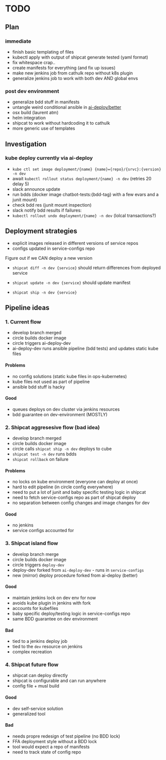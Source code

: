 # TODO

## Plan
### immediate
- finish basic templating of files
- kubectl apply with output of shipcat generate tested (yaml format)
- fix whitespace crap..
- create manifests for everything (and fix up issues)
- make new jenkins job from cathulk repo without k8s plugin
- generalize jenkins job to work with both dev AND global envs

### post dev environment
- generalize bdd stuff in manifests
- untangle weird conditional ansible in [ai-deploy/better](https://github.com/Babylonpartners/ai-deploy/blob/a5f98480c37181e12be9566e314433db733d3d25/deployment/better/inventories/jenkins-dev.yml#L11)
- osx build (laurent atm)
- helm integration
- shipcat to work without hardcoding it to cathulk
- more generic use of templates

## Investigation
### kube deploy currently via ai-deploy
- `kube ctl set image deployment/{name} {name}={repo}/{srvc}:{version} -n dev`
- await `kubectl rollout status deployment/{name} -n dev` (retries 20 delay 5)
- slack announce update
- run bdds (docker image chatbot-tests:{bdd-tag} with a few evars and a junit mount)
- check bdd res (junit mount inspection)
- slack notify bdd results
if failures:
 - `kubectl rollout undo deployment/{name} -n dev` (lolcal transactions?)

## Deployment strategies
- explicit images released in different versions of service repos
- configs updated in service-configs repo

Figure out if we CAN deploy a new version
- `shipcat diff -n dev {service}`
should return differences from deployed service

- `shipcat update -n dev {service}`
should update manifest

- `shipcat ship -n dev {service}`

## Pipeline ideas
### 1. Current flow
- develop branch merged
- circle builds docker image
- circle triggers ai-deploy-dev
- ai-deploy-dev runs ansible pipeline (bdd tests) and updates static kube files

#### Problems
- no config solutions (static kube files in ops-kubernetes)
- kube files not used as part of pipeline
- ansible bdd stuff is hacky

#### Good
- queues deploys on dev cluster via jenkins resources
- bdd guarantee on dev-environment (MOSTLY)

### 2. Shipcat aggresesive flow (bad idea)
- develop branch merged
- circle builds docker image
- circle calls `shipcat ship -n dev` deploys to cube
- `shipcat test -n dev` runs bdds
- `shipcat rollback` on failure

#### Problems
- no locks on kube environment (everyone can deploy at once)
- hard to edit pipeline (in circle config everywhere)
- need to put a lot of junit and baby specific testing logic in shipcat
- need to fetch service-configs repo as part of shipcat deploy
- no separation between config changes and image changes for dev

#### Good
- no jenkins
- service configs accounted for

### 3. Shipcat island flow
- develop branch merge
- circle builds docker image
- circle triggers `deploy-dev`
- deploy-dev forked from `ai-deploy-dev` - runs in `service-configs`
- new (mirror) deploy procedure forked from ai-deploy (better)

#### Good
- maintain jenkins lock on dev env for now
- avoids kube plugin in jenkins with fork
- accounts for kubefiles
- baby specific deploy/testing logic in service-configs repo
- same BDD guarantee on dev environment

#### Bad
- tied to a jenkins deploy job
- tied to the `dev` resource on jenkins
- complex recreation

### 4. Shipcat future flow
- shipcat can deploy directly
- shipcat is configurable and can run anywhere
- config file + musl build

#### Good
- dev self-service solution
- generalized tool

#### Bad
- needs propre redesign of test pipeline (no BDD lock)
- FFA deployment style without a BDD lock
- tool would expect a repo of manifests
- need to track state of config repo
